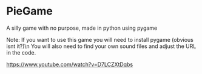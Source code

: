 # PieGame
A silly game with no purpose, made in python using pygame

Note: If you want to use this game you will need to install pygame (obvious isnt it?)\n
You will also need to find your own sound files and adjust the URL in the code.

https://www.youtube.com/watch?v=D7LCZXtDqbs
